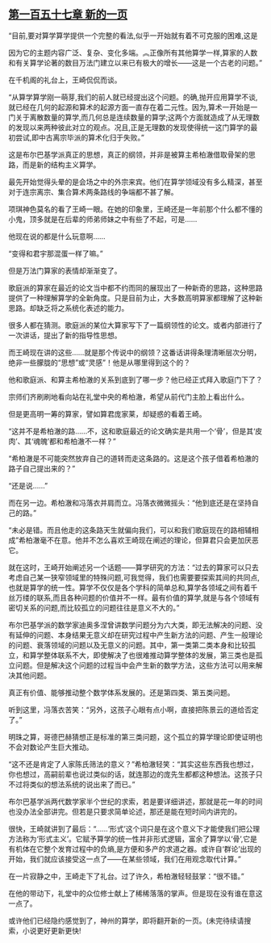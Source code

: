 ## [第一百五十七章 新的一页](https://www.xxbiquge.com/11_11207/8917549.html)


  “目前,要对算学算学提供一个完整的看法,似乎一开始就有着不可克服的困难,这是

  因为它的主题内容广泛、复杂、变化多端。︽正像所有其他算学一样,算家的人数和有关算学论著的数目万法门建立以来已有极大的增长——这是一个古老的问题。”

  在千机阁的礼台上，王崎侃侃而谈。

  “从算学算学刚一萌芽,我们的前人就已经提出这个问题。的确,抛开应用算学不谈,就已经在几何的起源和算术的起源方面一直存在着二元性。因为,算术一开始是一门关于离散数量的算学,而几何总是连续数量的算学;这两个方面就造成了从无理数的发现以来两种彼此对立的观点。况且,正是无理数的发现使得统一这门算学的最初尝试,即中古离宗毕派的算术化归于失败。”

  这是布尔巴基学派真正的思想，真正的纲领，并非是被算主希柏澈借取骨架的思路，而是新的结构主义算学。

  最先开始觉得头晕的是会场之中的外宗来宾。他们在算学领域没有多么精深，甚至对于连宗离宗、集合算术两条路线的争端都不甚了解。

  项琪神色莫名的看了王崎一眼。在她的印象里，王崎还是一年前那个什么都不懂的小鬼，顶多就是在后辈的师弟师妹之中有些了不起，可是……

  他现在说的都是什么玩意啊……

  “变得和君宇那混蛋一样了嘛。”

  但是万法门算家的表情却渐渐变了。

  歌庭派的算家在最近的论文当中都不约而同的展现出了一种新奇的思路，这种思路提供了一种理解算学的全新角度。只是目前为止，大多数高明算家都理解了这种新思路。却缺乏将之系统化表述的能力。

  很多人都在猜测。歌庭派的某位大算家写下了一篇纲领性的论文。或者内部进行了一次讲话，提出了新的指导性思想。

  而王崎现在讲的这些……就是那个传说中的纲领？这番话讲得条理清晰层次分明，绝非一些朦胧的“思想”或“灵感”！他是从哪里得到这个的？

  他和歌庭派、和算主希柏澈的关系到底到了哪一步？他已经正式拜入歌庭门下了？

  宗师们齐刷刷地看向站在礼堂中央的希柏澈，希望从前代门主脸上看出什么。

  但是更高明一筹的算家，譬如算君庞家莱，却疑惑的看着王崎。

  “这并不是希柏澈的路……不，这和歌庭最近的论文确实是共用一个‘骨’，但是其‘皮肉’、其‘魂魄’都和希柏澈不一样？”

  “希柏澈是不可能突然放弃自己的道转而走这条路的。这是这个孩子借着希柏澈的路子自己提出来的？”

  “还是说……”

  而在另一边。希柏澈和冯落衣并肩而立。冯落衣微微摇头：“他到底还是在坚持自己的路。”

  “未必是错。而且他走的这条路天生就偏向我们，可以和我们歌庭现在的路相辅相成”希柏澈毫不在意。他并不怎么喜欢王崎现在阐述的理论，但算君只会更加厌恶它。

  就在这时，王崎开始阐述另一个话题——算学研究的方法：“过去的算家可以只去考虑自己某一狭窄领域里的特殊问题,可我觉得，我们也需要要探索其间的共同点,也就是算学的统一性。算学不仅仅是各个学科的简单总和,算学各领域之间有着千丝万缕的联系,而且各种问题的价值并不一样。最有价值的算学,就是与各个领域有密切关系的问题,而比较孤立的问题往往是意义不大的。”

  布尔巴基学派的数学家迪奥多涅曾讲数学问题分为六大类，即无法解决的问题、没有延伸的问题、本身结果无意义却在研究过程中产生新方法的问题、产生一般理论的问题、衰落领域的问题以及无意义的问题。其中，第一类第二类本身和比较孤立，和算学整体联系不大，即使解决了也很难推动算学整体的发展，第三类也是孤立问题。但是解决这个问题的过程当中会产生新的数学方法，这些方法可以用来解决其他问题。

  真正有价值、能够推动整个数学体系发展的。还是第四类、第五类问题。

  听到这里，冯落衣苦笑：“另外，这孩子心眼有点小啊，直接把陈景云的道给否定了。”

  明珠之算，哥德巴赫猜想正是标准的第三类问题，这个孤立的算学理论即使证明也不会对数论产生巨大推动。

  “这不还是肯定了人家陈氏筛法的意义？”希柏澈轻笑：“其实这些东西我也想过，你也想过，高嗣前辈也说过类似的话，就连那边的庞先生都都这种想法。这孩子只不过将类似的想法系统的说出来了而已。”

  布尔巴基学派两代数学家半个世纪的求索，若是要详细讲述，那就是花一年的时间也没办法全部讲完。但若是只要求简单论述，那还是能在短时间内讲完的。

  很快，王崎就讲到了最后：“……‘形式’这个词只是在这个意义下才能使我们把公理方法称为‘形式主义’。它赋予算学的统一性并非形式逻辑，富余了算学以‘骨’,它是有机体在它整个发育过程中的负熵,是方便和多产的求道之器。或许自‘群论’出现的开始，我们就应该接受这一点了——在某些领域，我们在用观念取代计算。”

  在一片寂静之中，王崎走下了礼台。过了许久，希柏澈轻轻鼓掌：“很不错。”

  在他的带动下，礼堂中的众位修士献上了稀稀落落的掌声。但是现在没有谁在意这一点了。

  或许他们已经隐约感觉到了，神州的算学，即将翻开新的一页。(未完待续请搜索，小说更好更新更快!
